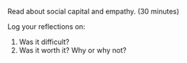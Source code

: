 Read about social capital and empathy. (30 minutes)

Log your reflections on:
  1. Was it difficult?
  2. Was it worth it? Why or why not?
